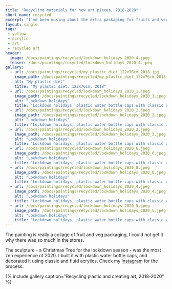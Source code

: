 ```yaml
---
title: "Recycling materials for new art pieces, 2018-2020"
short_name: recycled
excerpt: "I've been musing about the extra packaging for fruits and veg, and the amounts of plastic in other places, so I've collected some."
layout: single
tags:
 - yellow
 - acrylic
 - art
 - recycled art
header:
  image: /docs/paintings/recycled/lockdown_holidays_2020_4.jpeg
  teaser: /docs/paintings/recycled/lockdown_holidays_2020_4.jpeg
gallery:
  - url: /docs/paintings/recycled/my_plastic_diet_122x76cm_2018.jpg
    image_path: /docs/paintings/recycled/my_plastic_diet_122x76cm_2018.jpg
    alt: "My plastic diet"
    title: "My plastic diet, 122x76cm, 2018"
  - url: /docs/paintings/recycled/lockdown_holidays_2020_1.jpeg
    image_path: /docs/paintings/recycled/lockdown_holidays_2020_1.jpeg
    alt: "Lockdown holidays"
    title: "Lockdown holidays, plastic water bottle caps with classic and fluid acrylics, 2020, different angles"
  - url: /docs/paintings/recycled/lockdown_holidays_2020_2.jpeg
    image_path: /docs/paintings/recycled/lockdown_holidays_2020_2.jpeg
    alt: "Lockdown holidays"
    title: "Lockdown holidays, plastic water bottle caps with classic and fluid acrylics, 2020, different angles"
  - url: /docs/paintings/recycled/lockdown_holidays_2020_3.jpeg
    image_path: /docs/paintings/recycled/lockdown_holidays_2020_3.jpeg
    alt: "Lockdown holidays"
    title: "Lockdown holidays, plastic water bottle caps with classic and fluid acrylics, 2020, different angles"
  - url: /docs/paintings/recycled/lockdown_holidays_2020_6.jpeg
    image_path: /docs/paintings/recycled/lockdown_holidays_2020_6.jpeg
    alt: "Lockdown holidays"
    title: "Lockdown holidays, plastic water bottle caps with classic and fluid acrylics, 2020, different angles"
  - url: /docs/paintings/recycled/lockdown_holidays_2020_8.jpeg
    image_path: /docs/paintings/recycled/lockdown_holidays_2020_8.jpeg
    alt: "Lockdown holidays"
    title: "Lockdown holidays, plastic water bottle caps with classic and fluid acrylics, 2020, different angles"
  - url: /docs/paintings/recycled/lockdown_holidays_2020_4.jpeg
    image_path: /docs/paintings/recycled/lockdown_holidays_2020_4.jpeg
    alt: "Lockdown holidays"
    title: "Lockdown holidays, plastic water bottle caps with classic and fluid acrylics, 2020, different angles"
  - url: /docs/paintings/recycled/lockdown_holidays_2020_5.jpeg
    image_path: /docs/paintings/recycled/lockdown_holidays_2020_5.jpeg
    alt: "Lockdown holidays"
    title: "Lockdown holidays, plastic water bottle caps with classic and fluid acrylics, 2020, different angles"
---
```


The painting is really a collage of fruit and veg packaging, I could not get it why there was so much in the stores.

The sculpture - a Christmas Tree for the lockdown season - was the most zen experience of 2020. I built it with plastic water bottle caps, and decorated it using classic and fluid acrylics. Check my [instagram](https://www.instagram.com/acrazyyellowtheory/) for the process.

{% include gallery caption="Recycling plastic and creating art, 2018-2020" %}